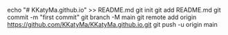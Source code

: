 echo "# KKatyMa.github.io" >> README.md
git init
git add README.md
git commit -m "first commit"
git branch -M main
git remote add origin https://github.com/KKatyMa/KKatyMa.github.io.git
git push -u origin main
